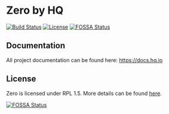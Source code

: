 Zero by HQ
=============

[![Build Status](https://dev.azure.com/hqio/hq.io/_apis/build/status/Zero)](https://dev.azure.com/hqio/hq.io/_build/latest?definitionId=2)
[![License](https://img.shields.io/badge/License-RPL%201.5-red.svg)](https://opensource.org/licenses/RPL-1.5)
[![FOSSA Status](https://app.fossa.io/api/projects/git%2Bgithub.com%2Fhq-io%2FHQ.Zero.svg?type=shield)](https://app.fossa.io/projects/git%2Bgithub.com%2Fhq-io%2FHQ.Zero?ref=badge_shield)

## Documentation

All project documentation can be found here: https://docs.hq.io

## License
Zero is licensed under RPL 1.5. More details can be found [here](https://github.com/hq-io/HQ.Zero/blob/master/LICENSE.md).


[![FOSSA Status](https://app.fossa.io/api/projects/git%2Bgithub.com%2Fhq-io%2FHQ.Zero.svg?type=large)](https://app.fossa.io/projects/git%2Bgithub.com%2Fhq-io%2FHQ.Zero?ref=badge_large)